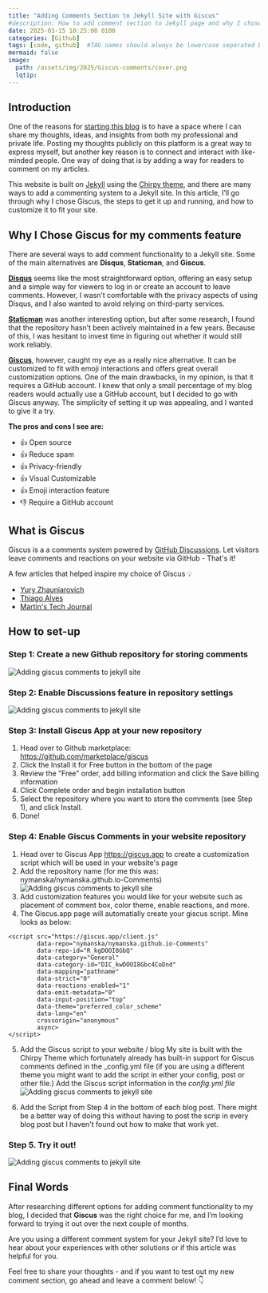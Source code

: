 ```yaml
---
title: "Adding Comments Section to Jekyll Site with Giscus"
#description: How to add comment section to Jekyll page and why I chose Giscue.
date: 2025-03-15 10:25:00 0100
categories: [Github]
tags: [code, github]  #TAG names should always be lowercase separated by comma
mermaid: false
image: 
  path: /assets/img/2025/Giscus-comments/cover.png
  lqtip: 
---
```



## Introduction
One of the reasons for [starting this blog](https://www.nymanska.com/posts/Welcome-blog/) is to have a space where I can share my thoughts, ideas, and insights from both my professional and private life. Posting my thoughts publicly on this platform is a great way to express myself, but another key reason is to connect and interact with like-minded people. One way of doing that is by adding a way for readers to comment on my articles.

This website is built on [Jekyll](https://jekyllrb.com/) using the [Chirpy theme](https://github.com/cotes2020/jekyll-theme-chirpy), and there are many ways to add a commenting system to a Jekyll site. In this article, I’ll go through why I chose Giscus, the steps to get it up and running, and how to customize it to fit your site.

## Why I Chose Giscus for my comments feature
There are several ways to add comment functionality to a Jekyll site. Some of the main alternatives are **Disqus**, **Staticman**, and **Giscus**.

**[Disqus](https://disqus.com/)** seems like the most straightforward option, offering an easy setup and a simple way for viewers to log in or create an account to leave comments. However, I wasn’t comfortable with the privacy aspects of using Disqus, and I also wanted to avoid relying on third-party services.

**[Staticman](https://staticman.net/)** was another interesting option, but after some research, I found that the repository hasn’t been actively maintained in a few years. Because of this, I was hesitant to invest time in figuring out whether it would still work reliably.

**[Giscus](https://github.com/giscus/giscus)**, however, caught my eye as a really nice alternative. It can be customized to fit with emoji interactions and offers great overall customization options. One of the main drawbacks, in my opinion, is that it requires a GitHub account. I knew that only a small percentage of my blog readers would actually use a GitHub account, but I decided to go with Giscus anyway. The simplicity of setting it up was appealing, and I wanted to give it a try. 

**The pros and cons I see are:**
- 👍 Open source
- 👍 Reduce spam
- 👍 Privacy-friendly
- 👍 Visual Customizable
- 👍 Emoji interaction feature
- 👎 Require a GitHub account

## What is Giscus
Giscus is a a comments system powered by [GitHub Discussions](https://docs.github.com/en/discussions). Let visitors leave comments and reactions on your website via GitHub - That's it!

A few articles that helped inspire my choice of Giscus 💡
* [Yury Zhauniarovich](https://zhauniarovich.com/post/2021/2021-06-giscus/)
* [Thiago Alves](https://thiagoalves.ai/adding-comments-to-jekyll-using-giscus/)
* [Martin's Tech Journal](https://blog.martinp7r.com/posts/adding-giscus-comments-to-my-blog/)

## How to set-up

### Step 1: Create a new Github repository for storing comments
![Adding giscus comments to jekyll site](/assets/img/2025/Giscus-comments/giscus-new-repo.png)

### Step 2: Enable Discussions feature in repository settings
![Adding giscus comments to jekyll site](/assets/img/2025/Giscus-comments/giscus-enable-discussions.png)

### Step 3: Install Giscus App at your new repository
1. Head over to Github marketplace: https://github.com/marketplace/giscus
2. Click the Install it for Free button in the bottom of the page
3. Review the "Free" order, add billing information and click the Save billing information
4. Click Complete order and begin installation button
5. Select the repository where you want to store the comments (see Step 1), and click Install.
6. Done!

### Step 4: Enable Giscus Comments in your website repository
1. Head over to Giscus App https://giscus.app to create a customization script which will be used in your website's page
2. Add the repository name (for me this was: nymanska/nymanska.github.io-Comments)
![Adding giscus comments to jekyll site](/assets/img/2025/Giscus-comments/Giscus-setup-add-repo.png)
3. Add customization features you would like for your website such as placement of comment box, color theme, enable reactions, and more.
4. The Giscus.app page will automatially create your giscus script. Mine looks as below:

```
<script src="https://giscus.app/client.js"
        data-repo="nymanska/nymanska.github.io-Comments"
        data-repo-id="R_kgDOOI8GbQ"
        data-category="General"
        data-category-id="DIC_kwDOOI8Gbc4CoDnd"
        data-mapping="pathname"
        data-strict="0"
        data-reactions-enabled="1"
        data-emit-metadata="0"
        data-input-position="top"
        data-theme="preferred_color_scheme"
        data-lang="en"
        crossorigin="anonymous"
        async>
</script>
```

5. Add the Giscus script to your website / blog
My site is built with the Chirpy Theme which fortunately already has built-in support for Giscus comments defined in the _config.yml file (if you are using a different theme you might want to add the script in either your config, post or other file.) Add the Giscus script information in the _config.yml file_
![Adding giscus comments to jekyll site](/assets/img/2025/Giscus-comments/giscus-new-repo.png)

6. Add the Script from Step 4 in the bottom of each blog post.
There might be a better way of doing this without having to post the scrip in every blog post but I haven't found out how to make that work yet.

### Step 5. Try it out!
![Adding giscus comments to jekyll site](/assets/img/2025/Giscus-comments/new-comment.png)

## Final Words
After researching different options for adding comment functionality to my blog, I decided that **Giscus** was the right choice for me, and I’m looking forward to trying it out over the next couple of months.

Are you using a different comment system for your Jekyll site? I’d love to hear about your experiences with other solutions or if this article was helpful for you.

Feel free to share your thoughts - and if you want to test out my new comment section, go ahead and leave a comment below! 👇



<script src="https://giscus.app/client.js"
        data-repo="nymanska/nymanska.github.io-Comments"
        data-repo-id="R_kgDOOI8GbQ"
        data-category="General"
        data-category-id="DIC_kwDOOI8Gbc4CoDnd"
        data-mapping="pathname"
        data-strict="0"
        data-reactions-enabled="1"
        data-emit-metadata="0"
        data-input-position="top"
        data-theme="preferred_color_scheme"
        data-lang="en"
        crossorigin="anonymous"
        async>
</script>
